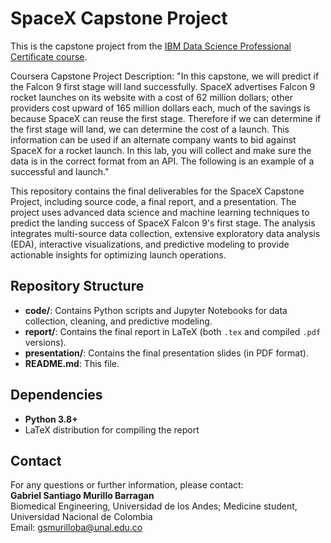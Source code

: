 # SpaceX Capstone Project

This is the capstone project from the [IBM Data Science Professional Certificate course](https://www.coursera.org/professional-certificates/ibm-data-science).


Coursera Capstone Project Description: "In this capstone, we will predict if the Falcon 9 first stage will land successfully. SpaceX advertises Falcon 9 rocket launches on its website with a cost of 62 million dollars; other providers cost upward of 165 million dollars each, much of the savings is because SpaceX can reuse the first stage. Therefore if we can determine if the first stage will land, we can determine the cost of a launch. This information can be used if an alternate company wants to bid against SpaceX for a rocket launch. In this lab, you will collect and make sure the data is in the correct format from an API. The following is an example of a successful and launch."

This repository contains the final deliverables for the SpaceX Capstone Project, including source code, a final report, and a presentation. The project uses advanced data science and machine learning techniques to predict the landing success of SpaceX Falcon 9's first stage. The analysis integrates multi-source data collection, extensive exploratory data analysis (EDA), interactive visualizations, and predictive modeling to provide actionable insights for optimizing launch operations.

## Repository Structure

- **code/**: Contains Python scripts and Jupyter Notebooks for data collection, cleaning, and predictive modeling.
- **report/**: Contains the final report in LaTeX (both `.tex` and compiled `.pdf` versions).
- **presentation/**: Contains the final presentation slides (in PDF format).
- **README.md**: This file.

## Dependencies

- **Python 3.8+**
- LaTeX distribution for compiling the report

## Contact

For any questions or further information, please contact:  
**Gabriel Santiago Murillo Barragan**  
Biomedical Engineering, Universidad de los Andes; Medicine student, Universidad Nacional de Colombia  
Email: gsmurilloba@unal.edu.co
